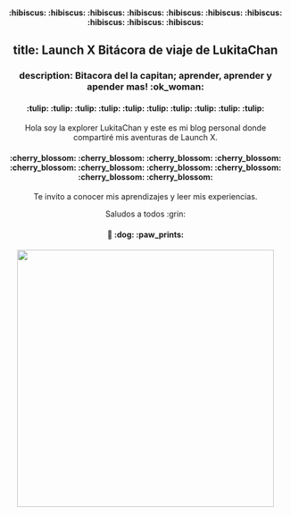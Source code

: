 <body>

<h4 align="center"> :hibiscus: :hibiscus: :hibiscus: :hibiscus: :hibiscus: :hibiscus: :hibiscus: :hibiscus: :hibiscus: :hibiscus: </h4>

<h2 align="center"> title: Launch X Bitácora de viaje de LukitaChan </h2>
<h3 align="center"> description: Bitacora del la capitan; aprender, aprender y apender mas! :ok_woman: </h3>

<h4 align="center"> :tulip:   :tulip:   :tulip:    :tulip:    :tulip:    :tulip:    :tulip:    :tulip:    :tulip:    :tulip: </h4>

<p align="center"> Hola   soy la explorer LukitaChan y este es mi blog personal donde compartiré mis aventuras de Launch X. </p>


<h4 align="center">  :cherry_blossom: :cherry_blossom: :cherry_blossom: :cherry_blossom: :cherry_blossom: :cherry_blossom: :cherry_blossom: :cherry_blossom: :cherry_blossom: :cherry_blossom: </h4>

<p align="center"> Te invito a conocer mis aprendizajes y leer mis experiencias. </p>

<p align="center"> Saludos a todos :grin: </p>

<h4 align="center">  🚀 :dog: :paw_prints: </h4>

<p align="center"><img width="460" src="https://scontent.fmid2-1.fna.fbcdn.net/v/t39.30808-6/275640042_5634967189864319_2087138468210662662_n.jpg?_nc_cat=106&ccb=1-5&_nc_sid=174925&_nc_ohc=rWNaxuVpdeEAX8YNJJ_&tn=HSZpcmVleKl8dGD1&_nc_ht=scontent.fmid2-1.fna&oh=00_AT8Ui7jqPrlg6Rh6-SS88C7SDBqnA4pjxQoRkktKMXoMng&oe=6252A277"></p>

</body>
